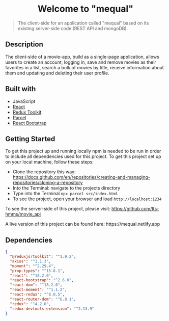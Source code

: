 <h1 align="center">Welcome to "mequal"</h1>

> The client-side for an application called "mequal" based on its existing server-side code (REST API and mongoDB).

## Description

The client-side of a movie-app, build as a single-page application, allows users to create an account, logging in, save and remove movies as their favorites in a list, search a bulk of movies by title, receive information about them and updating and deleting their user profile.

## Built with

- JavaScript
- [React](https://react.dev/)
- [Redux Toolkit](https://redux-toolkit.js.org/)
- [Parcel](https://parceljs.org/)
- [React Bootstrap](https://react-bootstrap.github.io/)

## Getting Started

To get this project up and running locally npm is needed to be run in order to include all dependencies used for this project.
To get this project set up on your local machine, follow these steps:

- Clone the repository this way: <https://docs.github.com/en/repositories/creating-and-managing-repositories/cloning-a-repository>
- Into the Terminal: navigate to the projects directory
- Type into the Terminal `npx parcel src/index.html`
- To see the project, open your browser and load `http://localhost:1234`

To see the server-side of this project, please visit: <https://github.com/lts-hmms/movie_api>

<p>A live version of this project can be found here: https://mequal.netlify.app</p>

## Dependencies

```json
{
  "@reduxjs/toolkit": "^1.9.2",
  "axios": "^1.1.3",
  "moment": "^2.29.4",
  "prop-types": "^15.8.1",
  "react": "^18.2.0",
  "react-bootstrap": "^2.6.0",
  "react-dom": "^18.2.0",
  "react-moment": "^1.1.2",
  "react-redux": "^8.0.5",
  "react-router-dom": "^6.8.1",
  "redux": "^4.2.0",
  "redux-devtools-extension": "^2.13.9"
}
```
